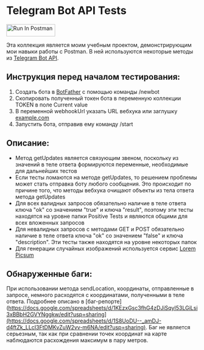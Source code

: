 # Telegram Bot API Tests 
[<img src="https://run.pstmn.io/button.svg" alt="Run In Postman" style="width: 128px; height: 32px;">](https://app.getpostman.com/run-collection/20975438-11e6d065-18c7-4355-938b-63953d9b1a89?action=collection%2Ffork&source=rip_markdown&collection-url=entityId%3D20975438-11e6d065-18c7-4355-938b-63953d9b1a89%26entityType%3Dcollection%26workspaceId%3D80a53969-7106-44ef-a521-37d44788bd5f)

Эта коллекция является моим учебным проектом, демонстрирующим мои навыки работы с Postman. В ней используются некоторые методы из [Telegram Bot API](https://core.telegram.org/bots/api).

## Инструкция перед началом тестирования:

1. Создать бота в [BotFather](https://t.me/BotFather) с помощью команды /newbot
1. Скопировать полученный токен бота в переменную коллекции TOKEN в поле Current value
1. В переменной webhookUrl указать URL вебхука или заглушку [example.com](https://example.com)
1. Запустить бота, отправив ему команду /start

## Описание:
- Метод getUpdates является связующим звеном, поскольку из значений в теле ответа формируются переменные, необходимые для дальнейших тестов
- Если тесты ломаются на методе getUpdates, то решением проблемы может стать отправка боту любого сообщения. Это происходит по причине того, что методы вебхука очищают объекты из тела ответа метода getUpdates
- Для всех валидных запросов обязательно наличие в теле ответа ключа "ok" со значением "true" и ключа "result", поэтому эти тесты находятся на уровне папки Positive Tests и являются общими для всех вложенных запросов
- Для невалидных запросов с методами GET и POST обязательно наличие в теле ответа ключа "ok" со значением "false" и ключа "description". Эти тесты также находятся на уровне некоторых папок
- Для генерации случайных изображений используется сервис [Lorem Picsum](https://picsum.photos/)

## Обнаруженные баги:

При использовании метода sendLocation, координаты, отправленные в запросе, немного расходятся с координатами, полученными в теле ответа. Подробнее описано в [баг-репорте](https://docs.google.com/spreadsheets/d/1KEzxGsc3fhG4zDJiSqyI53LGiLsi3xBBbH2GVYNggkw/edit?usp=sharing](https://docs.google.com/spreadsheets/d/1S8UoDU--_amDJ-d4ftZk_LLcI3FtDMKvZuW2vv-m6NA/edit?usp=sharing). Баг не является серьезным, так как при сравнении точек координат на карте наблюдаются расхождения максимум в пару метров.
